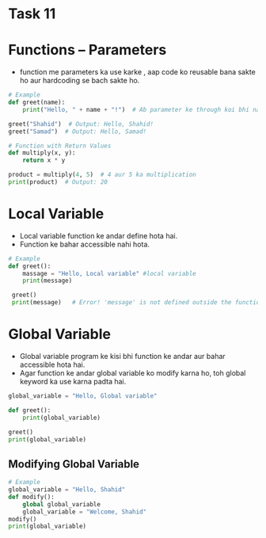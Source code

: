 # **Task 11**
# **Functions – Parameters**
-  function me parameters ka use karke ,  aap code ko reusable bana sakte ho aur hardcoding se bach sakte ho.
```python
# Example
def greet(name):
    print("Hello, " + name + "!")  # Ab parameter ke through koi bhi naam de sakte ho

greet("Shahid")  # Output: Hello, Shahid!
greet("Samad")  # Output: Hello, Samad!
```
```python
# Function with Return Values
def multiply(x, y):
    return x * y

product = multiply(4, 5)  # 4 aur 5 ka multiplication
print(product)  # Output: 20
```
# Local Variable
- Local variable function ke andar define hota hai.
- Function ke bahar accessible nahi hota.
```python
# Example
def greet():
    massage = "Hello, Local variable" #local variable
    print(message)

 greet()
 print(message)   # Error! 'message' is not defined outside the function
 ```
 # Global Variable
- Global variable program ke kisi bhi function ke andar aur bahar accessible hota hai.
- Agar function ke andar global variable ko modify karna ho, toh global keyword ka use karna padta hai.
```python
global_variable = "Hello, Global variable"

def greet():
    print(global_variable)

greet()
print(global_variable)
```
##  Modifying Global Variable
```python
# Example
global_variable = "Hello, Shahid"
def modify():
    global global_variable
    global_variable = "Welcome, Shahid"
modify()
print(global_variable)  
```     
